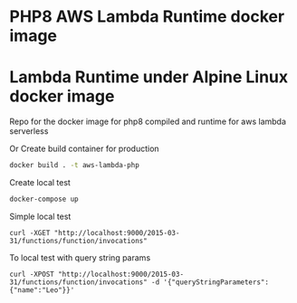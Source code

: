# PHP8 AWS Lambda Runtime docker image
# Lambda Runtime under Alpine Linux docker image

Repo for the docker image for php8 compiled and runtime for aws lambda serverless

Or Create build container for production
```bash
docker build . -t aws-lambda-php
```

Create local test
```bash
docker-compose up
```

Simple local test
```
curl -XGET "http://localhost:9000/2015-03-31/functions/function/invocations"
```

To local test with query string params
```
curl -XPOST "http://localhost:9000/2015-03-31/functions/function/invocations" -d '{"queryStringParameters": {"name":"Leo"}}'
```